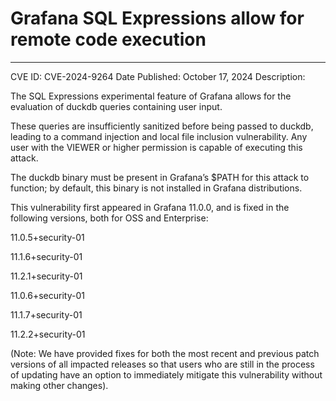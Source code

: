 # Grafana SQL Expressions allow for remote code execution


----

CVE ID: CVE-2024-9264
Date Published: October 17, 2024
Description:

The SQL Expressions experimental feature of Grafana allows for the evaluation of duckdb queries containing user input.

These queries are insufficiently sanitized before being passed to duckdb, leading to a command injection and local file inclusion vulnerability. Any user with the VIEWER or higher permission is capable of executing this attack.

The duckdb binary must be present in Grafana’s $PATH for this attack to function; by default, this binary is not installed in Grafana distributions.

This vulnerability first appeared in Grafana 11.0.0, and is fixed in the following versions, both for OSS and Enterprise:

11.0.5+security-01

11.1.6+security-01

11.2.1+security-01

11.0.6+security-01

11.1.7+security-01

11.2.2+security-01

(Note: We have provided fixes for both the most recent and previous patch versions of all impacted releases so that users who are still in the process of updating have an option to immediately mitigate this vulnerability without making other changes).

